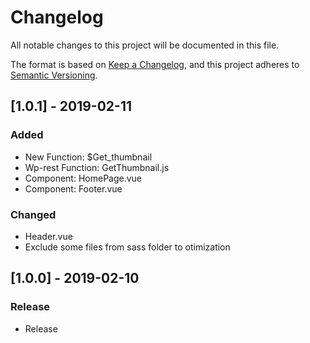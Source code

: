 # Changelog
All notable changes to this project will be documented in this file.

The format is based on [Keep a Changelog](https://keepachangelog.com/en/1.0.0/),
and this project adheres to [Semantic Versioning](https://semver.org/spec/v2.0.0.html).

## [1.0.1] - 2019-02-11

### Added
- New Function: $Get_thumbnail
- Wp-rest Function: GetThumbnail.js
- Component: HomePage.vue
- Component: Footer.vue

### Changed
- Header.vue
- Exclude some files from sass folder to otimization

## [1.0.0] - 2019-02-10
### Release
- Release
